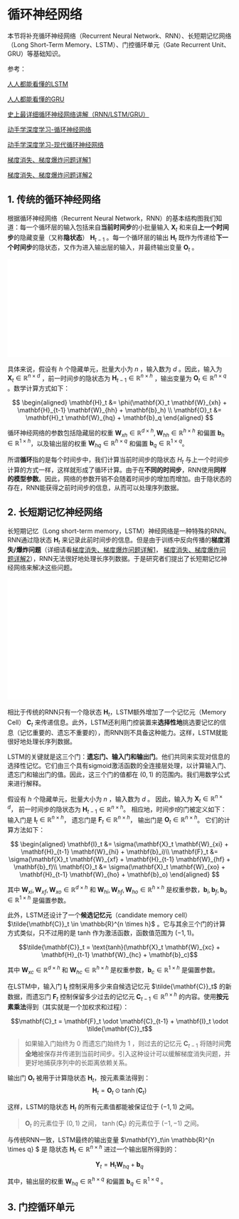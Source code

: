 # 循环神经网络

本节将补充循环神经网络（Recurrent Neural Network、RNN）、长短期记忆网络（Long Short-Term Memory、LSTM）、门控循环单元（Gate Recurrent Unit、GRU）等基础知识。<p>
参考：<p>
[人人都能看懂的LSTM](https://zhuanlan.zhihu.com/p/32085405)<p>[人人都能看懂的GRU](https://zhuanlan.zhihu.com/p/32481747)<p>[史上最详细循环神经网络讲解（RNN/LSTM/GRU）](https://zhuanlan.zhihu.com/p/123211148)<p>
[动手学深度学习-循环神经网络](https://zh-v2.d2l.ai/chapter_recurrent-neural-networks/)<p>
[动手学深度学习-现代循环神经网络](https://zh-v2.d2l.ai/chapter_recurrent-modern/)<p>
[梯度消失、梯度爆炸问题详解1](https://zhuanlan.zhihu.com/p/76772734)<p>
[梯度消失、梯度爆炸问题详解2](https://zh-v2.d2l.ai/chapter_recurrent-neural-networks/bptt.html)<p>


## 1. 传统的循环神经网络

根据循环神经网络（Recurrent Neural Network，RNN）的基本结构图我们知道：每一个循环层的输入包括来自**当前时间步**的小批量输入 $\mathbf{X}_t$ 和来自**上一个时间步**的隐藏变量（又称**隐状态**） $\mathbf{H}_{t-1}$ 。每一个循环层的输出 $\mathbf{H}_t$ 既作为传递给**下一个时间步**的隐状态，又作为进入输出层的输入，并最终输出变量 $\mathbf{O}_t$ 。

![RNN](./images/rnn_1.svg)

具体来说，假设有 $h$ 个隐藏单元，批量大小为 $n$ ，输入数为 $d$ 。因此，输入为 $\mathbf{X}_t \in \mathbb{R}^{n \times d}$ ，前一时间步的隐状态为 $\mathbf{H}_{t-1} \in \mathbb{R}^{n \times h}$ ，输出变量为
$\mathbf{O}_t \in \mathbb{R}^{n \times q}$ 。数学计算方式如下：

$$
\begin{aligned}
\mathbf{H}_t &= \phi(\mathbf{X}_t \mathbf{W}_{xh} + \mathbf{H}_{t-1} \mathbf{W}_{hh}  + \mathbf{b}_h) \\
\mathbf{O}_t &= \mathbf{H}_t \mathbf{W}_{hq} + \mathbf{b}_q
\end{aligned}
$$

循环神经网络的参数包括隐藏层的权重
$\mathbf{W}_{xh} \in \mathbb{R}^{d \times h}, \mathbf{W}_{hh} \in \mathbb{R}^{h \times h}$ 和偏置 $\mathbf{b}_h \in \mathbb{R}^{1 \times h}$，以及输出层的权重 $\mathbf{W}_{hq} \in \mathbb{R}^{h \times q}$
和偏置 $\mathbf{b}_q \in \mathbb{R}^{1 \times q}$。

所谓**循环**指的是每个时间步中，我们计算当前时间步的隐状态 $H_t$ 与上一个时间步计算的方式一样，这样就形成了循环计算。由于在**不同的时间步**，RNN使用**同样的模型参数**。因此，网络的参数开销不会随着时间步的增加而增加。由于隐状态的存在，RNN能获得之前时间步的信息，从而可以处理序列数据。



## 2. 长短期记忆神经网络

长短期记忆（Long short-term memory，LSTM）神经网络是一种特殊的RNN。RNN通过隐状态 $\mathbf{H}_t$ 来记录此前时间步的信息。但是由于训练中反向传播的**梯度消失/爆炸问题**（详细请看[梯度消失、梯度爆炸问题详解1](https://zhuanlan.zhihu.com/p/76772734)，
[梯度消失、梯度爆炸问题详解2](https://zh-v2.d2l.ai/chapter_recurrent-neural-networks/bptt.html)），RNN无法很好地处理长序列数据。于是研究者们提出了长短期记忆神经网络来解决这些问题。

![LSTM](./images/lstm_1.svg)

相比于传统的RNN只有一个隐状态 $\mathbf{H}_t$，LSTM额外增加了一个记忆元（Memory Cell） $\mathbf{C}_t$ 来传递信息。此外，LSTM还利用门控装置来**选择性地**挑选要记忆的信息（记忆重要的、遗忘不重要的），而RNN则不具备这种能力。这样，LSTM就能很好地处理长序列数据。<p>
LSTM的关键就是这三个门：**遗忘门、输入门和输出门**。他们共同来实现对信息的选择性记忆。它们由三个具有sigmoid激活函数的全连接层处理，以计算输入门、遗忘门和输出门的值。因此，这三个门的值都在 $(0, 1)$ 的范围内。我们用数学公式来进行解释。<p>

假设有 $h$ 个隐藏单元，批量大小为 $n$ ，输入数为 $d$ 。
因此，输入为 $\mathbf{X}_t \in \mathbb{R}^{n \times d}$，
前一时间步的隐状态为 $\mathbf{H}_{t-1} \in \mathbb{R}^{n \times h}$。
相应地，时间步$t$的门被定义如下：
输入门是 $\mathbf{I}_t \in \mathbb{R}^{n \times h}$，
遗忘门是 $\mathbf{F}_t \in \mathbb{R}^{n \times h}$，
输出门是 $\mathbf{O}_t \in \mathbb{R}^{n \times h}$。
它们的计算方法如下：

$$
\begin{aligned}
\mathbf{I}_t &= \sigma(\mathbf{X}_t \mathbf{W}_{xi} + \mathbf{H}_{t-1} \mathbf{W}_{hi} + \mathbf{b}_i)\\
\mathbf{F}_t &= \sigma(\mathbf{X}_t \mathbf{W}_{xf} + \mathbf{H}_{t-1} \mathbf{W}_{hf} + \mathbf{b}_f)\\
\mathbf{O}_t &= \sigma(\mathbf{X}_t \mathbf{W}_{xo} + \mathbf{H}_{t-1} \mathbf{W}_{ho} + \mathbf{b}_o)
\end{aligned}
$$

其中 $\mathbf{W}_{xi}, \mathbf{W}_{xf}, \mathbf{W}_{xo} \in \mathbb{R}^{d \times h}$ 和 $\mathbf{W}_{hi}, \mathbf{W}_{hf}, \mathbf{W}_{ho} \in \mathbb{R}^{h \times h}$ 是权重参数，$\mathbf{b}_i, \mathbf{b}_f, \mathbf{b}_o \in \mathbb{R}^{1 \times h}$ 是偏置参数。<p>

此外，LSTM还设计了一个**候选记忆元**（candidate memory cell）$\tilde{\mathbf{C}}_t \in \mathbb{R}^{n \times h}$ 。它与其余三个门的计算方式类似，只不过用的是 $\text{tanh}$ 作为激活函数，函数值范围为 $(-1, 1)$。

$$\tilde{\mathbf{C}}_t = \text{tanh}(\mathbf{X}_t \mathbf{W}_{xc} + \mathbf{H}_{t-1} \mathbf{W}_{hc} + \mathbf{b}_c)$$

其中 $\mathbf{W}_{xc} \in \mathbb{R}^{d \times h}$ 和  $\mathbf{W}_{hc} \in \mathbb{R}^{h \times h}$ 是权重参数，$\mathbf{b}_c \in \mathbb{R}^{1 \times h}$ 是偏置参数。


在LSTM中，输入门 $\mathbf{I}_t$ 控制采用多少来自候选记忆元 $\tilde{\mathbf{C}}_t$ 的新数据，而遗忘门 $\mathbf{F}_t$ 控制保留多少过去的记忆元 $\mathbf{C}_{t-1} \in \mathbb{R}^{n \times h}$ 的内容。使用**按元素乘法**得到（其实就是一个加权求和过程）：

$$\mathbf{C}_t = \mathbf{F}_t \odot \mathbf{C}_{t-1} + \mathbf{I}_t \odot \tilde{\mathbf{C}}_t$$

>如果输入门始终为 $0$ 而遗忘门始终为 $1$ ，则过去的记忆元 $\mathbf{C}_{t-1}$ 将随时间**完全地**被保存并传递到当前时间步。引入这种设计可以缓解梯度消失问题，并更好地捕获序列中的长距离依赖关系。

输出门 $\mathbf{O}_t$ 被用于计算隐状态 $\mathbf{H}_t$，按元素乘法得到：
$$\mathbf{H}_t = \mathbf{O}_t \odot \tanh(\mathbf{C}_t)$$

这样，LSTM的隐状态 $\mathbf{H}_t$ 的所有元素值都能被保证位于 $(-1, 1)$ 之间。

> $\mathbf{O}_t$ 的元素位于 $(0, 1)$ 之间， $\tanh(\mathbf{C}_t)$ 的元素位于 $(-1, -1)$ 之间。

与传统RNN一致，LSTM最终的输出变量 $\mathbf{Y}_t\in \mathbb{R}^{n \times q} $ 是 隐状态 $\mathbf{H}_t \in \mathbb{R}^{n \times h}$ 进过一个输出层所得到的：

$$\mathbf{Y}_t = \mathbf{H}_t \mathbf{W}_{hq} + \mathbf{b}_q$$

其中，输出层的权重 $\mathbf{W}_{hq} \in \mathbb{R}^{h \times q}$
和偏置 $\mathbf{b}_q \in \mathbb{R}^{1 \times q}$ 。

## 3. 门控循环单元
